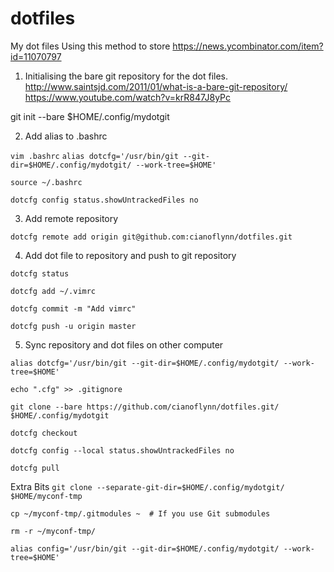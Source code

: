 # dotfiles
My dot files
Using this method to store https://news.ycombinator.com/item?id=11070797

1. Initialising the bare git repository for the dot files.
http://www.saintsjd.com/2011/01/what-is-a-bare-git-repository/
https://www.youtube.com/watch?v=krR847J8yPc

git init --bare $HOME/.config/mydotgit
	

2. Add alias to .bashrc

 `vim .bashrc`
 `alias dotcfg='/usr/bin/git --git-dir=$HOME/.config/mydotgit/ --work-tree=$HOME'`
 
 `source ~/.bashrc`
 
 `dotcfg config status.showUntrackedFiles no`

3. Add remote repository

 `dotcfg remote add origin git@github.com:cianoflynn/dotfiles.git`

4. Add dot file to repository and push to git repository

`dotcfg status`

`dotcfg add ~/.vimrc`

`dotcfg commit -m "Add vimrc"`

`dotcfg push -u origin master`
    
    
5. Sync repository and dot files on other computer

 `alias dotcfg='/usr/bin/git --git-dir=$HOME/.config/mydotgit/ --work-tree=$HOME'`
 
 `echo ".cfg" >> .gitignore`
 
 `git clone --bare https://github.com/cianoflynn/dotfiles.git/ $HOME/.config/mydotgit`
 
 `dotcfg checkout`
 
 `dotcfg config --local status.showUntrackedFiles no`
 
 `dotcfg pull`

Extra Bits
 `git clone --separate-git-dir=$HOME/.config/mydotgit/ $HOME/myconf-tmp`
 
 `cp ~/myconf-tmp/.gitmodules ~  # If you use Git submodules`
 
 `rm -r ~/myconf-tmp/`
 
 `alias config='/usr/bin/git --git-dir=$HOME/.config/mydotgit/ --work-tree=$HOME'`
    
